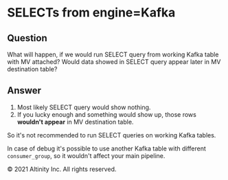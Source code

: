 # SELECTs from engine=Kafka

## Question

What will happen, if we would run SELECT query from working Kafka table with MV attached? Would data showed in SELECT query appear later in MV destination table?

## Answer

1. Most likely SELECT query would show nothing.  
2. If you lucky enough and something would show up, those rows **wouldn't appear** in MV destination table.  
  
So it's not recommended to run SELECT queries on working Kafka tables.  
  
In case of debug it's possible to use another Kafka table with different `consumer_group`, so it wouldn't affect your main pipeline.  

© 2021 Altinity Inc. All rights reserved.
